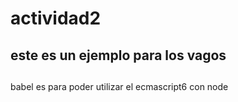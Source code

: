 # actividad2

## este es un ejemplo para los vagos

## 
babel es para poder utilizar el ecmascript6 con node 
